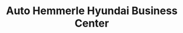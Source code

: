 ---
title: "Auto Hemmerle Hyundai Business Center"
url: /muenchen/auto-hemmerle-hyundai-business-center/
shop: Autohaus
---